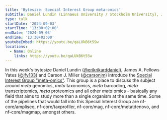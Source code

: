 ```yaml
---
title: 'Bytesize: Special Interest Group meta-omics'
subtitle: Daniel Lundin (Linnaeus University / Stockholm University), James Fellows Yates (HKI Jena / MPI-EVA Leipzig) and Carson J. Miller (University of Washington)
type: talk
startDate: '2024-09-03'
startTime: '13:00+02:00'
endDate: '2024-09-03'
endTime: '13:30+02:00'
youtubeEmbed: https://youtu.be/qaLUkB6t5Sw
locations:
  - Name: Online
    links: https://youtu.be/qaLUkB6t5Sw
---
```


In this week's bytesize Daniel Lundin ([@erikrikarddaniel](https://github.com/erikrikarddaniel)), James A. Fellows Yates ([@jfy133](https://github.com/jfy133)) and Carson J. Miller ([@carsonjm](https://github.com/carsonjm)) introduce the [Special Interest Group "meta-omics"](https://nf-co.re/special-interest-groups/meta-omics).
This group is a place to discuss the subject around _meta_ genomics, _meta_ taxonomics, _meta_ barcoding, _meta_ transcriptomics, _meta_ proteomics and all other _meta_ omics - basically any field that aims to study more than a single organism at the same time. Some of the pipelines that would fall into this Special Interest Group are nf-core/ampliseq, nf-core/taxprofiler, nf-core/mag, nf-core/metatdenovo, and nf-core/magmap, amongst others.
